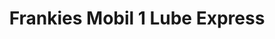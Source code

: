 ---
title: "Frankies Mobil 1 Lube Express"
url: /houston/frankies-mobil-1-lube-express/
shop: Autowerkstatt
---